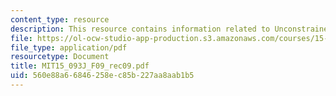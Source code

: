 ```yaml
---
content_type: resource
description: This resource contains information related to Unconstrained Optimization.
file: https://ol-ocw-studio-app-production.s3.amazonaws.com/courses/15-093j-optimization-methods-fall-2009/560e88a66846258ec85b227aa8aab1b5_MIT15_093J_F09_rec09.pdf
file_type: application/pdf
resourcetype: Document
title: MIT15_093J_F09_rec09.pdf
uid: 560e88a6-6846-258e-c85b-227aa8aab1b5
---
```

